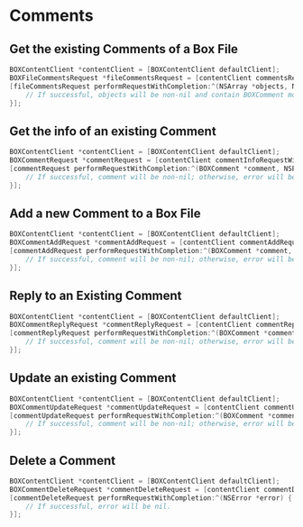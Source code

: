 Comments
========

Get the existing Comments of a Box File
---------------------------------------
```objectivec
BOXContentClient *contentClient = [BOXContentClient defaultClient];
BOXFileCommentsRequest *fileCommentsRequest = [contentClient commentsRequestForFileWithID:@"file-id"];
[fileCommentsRequest performRequestWithCompletion:^(NSArray *objects, NSError *error) {
	// If successful, objects will be non-nil and contain BOXComment model objects; otherwise, error will be non-nil.
}];
```

Get the info of an existing Comment
-----------------------------------
```objectivec
BOXContentClient *contentClient = [BOXContentClient defaultClient];
BOXCommentRequest *commentRequest = [contentClient commentInfoRequestWithID:@"comment-id"];
[commentRequest performRequestWithCompletion:^(BOXComment *comment, NSError *error) {
	// If successful, comment will be non-nil; otherwise, error will be non-nil.
}];
```

Add a new Comment to a Box File
-------------------------------
```objectivec
BOXContentClient *contentClient = [BOXContentClient defaultClient];
BOXCommentAddRequest *commentAddRequest = [contentClient commentAddRequestForFileWithID:@"file-id" message:@"Comment message"];
[commentAddRequest performRequestWithCompletion:^(BOXComment *comment, NSError *error) {
	// If successful, comment will be non-nil; otherwise, error will be non-nil.
}];
```

Reply to an Existing Comment
----------------------------
```objectivec
BOXContentClient *contentClient = [BOXContentClient defaultClient];
BOXCommentReplyRequest *commentReplyRequest = [contentClient commentReplyRequestToCommentWithID:@"comment-id" message:@"Comment message"];
[commentReplyRequest performRequestWithCompletion:^(BOXComment *comment, NSError *error) {
	// If successful, comment will be non-nil; otherwise, error will be non-nil.
}];
```

Update an existing Comment
--------------------------
```objectivec
BOXContentClient *contentClient = [BOXContentClient defaultClient];
BOXCommentUpdateRequest *commentUpdateRequest = [contentClient commentUpdateRequestWithID:@"comment-id" newMessage:@"Updated message"];
[commentUpdateRequest performRequestWithCompletion:^(BOXComment *comment, NSError *error) {
	// If successful, comment will be non-nil; otherwise, error will be non-nil.
}];
```

Delete a Comment
----------------
```objectivec
BOXContentClient *contentClient = [BOXContentClient defaultClient];
BOXCommentDeleteRequest *commentDeleteRequest = [contentClient commentDeleteRequestWithID:@"comment-id"];
[commentDeleteRequest performRequestWithCompletion:^(NSError *error) {
	// If successful, error will be nil.
}];
```
